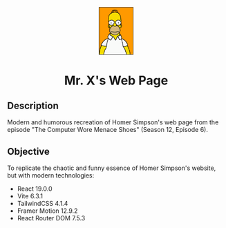 <div align="center">
  <img src="https://github.com/jpengineer/mr_x/blob/main/src/assets/img/simpson-homer-mister-x.gif?raw=true" alt="Mr. X" width="80">
</div>
<div align="center">
  <h1>Mr. X's Web Page</h1> 
</div>


## Description
Modern and humorous recreation of Homer Simpson's web page from the episode "The Computer Wore Menace Shoes" (Season 12, Episode 6).

## Objective
To replicate the chaotic and funny essence of Homer Simpson's website, but with modern technologies:
- React 19.0.0
- Vite 6.3.1
- TailwindCSS 4.1.4
- Framer Motion 12.9.2
- React Router DOM 7.5.3